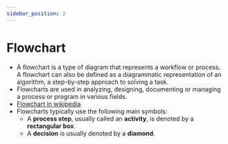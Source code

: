 ```yaml
---
sidebar_position: 2
---
```


# Flowchart

- A flowchart is a type of diagram that represents a workflow or process. A flowchart can also be defined as a diagrammatic representation of an algorithm, a step-by-step approach to solving a task. 
- Flowcharts are used in analyzing, designing, documenting or managing a process or program in various fields.
- [Flowchart in wikipedia](https://en.wikipedia.org/wiki/Flowchart)
- Flowcharts typically use the following main symbols:
    - A **process step**, usually called an **activity**, is denoted by a **rectangular box**.
    - A **decision** is usually denoted by a **diamond**.
